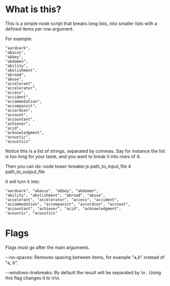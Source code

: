 # What is this?

This is a simple node script that breaks long lists, into smaller lists with a defined items per row argument.

For example:

```
"aardvark",
"abacus",
"abbey",
"abdomen",
"ability",
"abolishment",
"abroad",
"abuse",
"accelerant",
"accelerator",
"access",
"accident",
"accommodation",
"accompanist",
"accordion",
"account",
"accountant",
"achiever",
"acid",
"acknowledgment",
"acoustic",
"acoustics"
```

Notice this is a list of strings, separated by commas. Say for instance the list is too long for your taste, and you want to break it into rows of 4.

Then you can do: node tower-breaker.js path_to_input_file 4 path_to_output_file

It will turn it into:

```
"aardvark", "abacus", "abbey", "abdomen",
"ability", "abolishment", "abroad", "abuse",
"accelerant", "accelerator", "access", "accident",
"accommodation", "accompanist", "accordion", "account",
"accountant", "achiever", "acid", "acknowledgment",
"acoustic", "acoustics"
```

# Flags

Flags must go after the main arguments.

--no-spaces: Removes spacing between items, for example "a,b" instead of "a, b".

--windows-linebreaks: By default the result will be separated by \n . Using this flag changes it to \r\n.